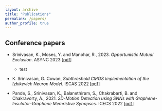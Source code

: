 ```yaml
---
layout: archive
title: "Publications"
permalink: /papers/
author_profile: true
---
```


## Conference papers

- Srinivasan, K., Moses, Y. and Manohar, R., 2023. _Opportunistic Mutual Exclusion_. ASYNC 2023 [[pdf]((https://karthisrinivasan.github.io/files/Opportunistic_Mutual_Exclusion.pdf))]
    - test 

- K. Srinivasan, G. Cowan, _Subthreshold CMOS Implementation of the Izhikevich Neuron Model_. ISCAS 2022 [[pdf](https://karthisrinivasan.github.io/files/Izhikevich_Circuit.pdf)]

- Pande, S., Srinivasan, K., Balanethiram, S., Chakrabarti, B. and Chakravorty, A., 2021. _2D-Motion Detection using SNNs with Graphene-Insulator-Graphene Memristive Synapses_. ICECS 2022 [[pdf](https://karthisrinivasan.github.io/files/Motion_Detection.pdf)]
